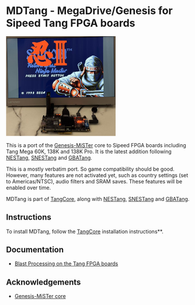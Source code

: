 
# MDTang - MegaDrive/Genesis for Sipeed Tang FPGA boards

<img src='doc/mdtang-0.1.jpg' width="300" />

This is a port of the [Genesis-MiSTer](https://github.com/MiSTer-devel/Genesis_MiSTer) core to Sipeed FPGA boards including Tang Mega 60K, 138K and 138K Pro. It is the latest addition following [NESTang](https://github.com/nand2mario/nestang), [SNESTang](https://github.com/nand2mario/snestang) and [GBATang](https://github.com/nand2mario/gbatang).

This is a mostly verbatim port. So game compatibility should be good. However, many features are not activated yet, such as country settings (set to Americas/NTSC), audio filters and SRAM saves. These features will be enabled over time.

MDTang is part of [TangCore](https://github.com/nand2mario/tangcore), along with  [NESTang](https://github.com/nand2mario/nestang), [SNESTang](https://github.com/nand2mario/snestang) and [GBATang](https://github.com/nand2mario/gbatang).

## Instructions

To install MDTang, follow the [TangCore](https://github.com/nand2mario/tangcore) installation instructions**.

## Documentation

* [Blast Processing on the Tang FPGA boards](https://nand2mario.github.io/posts/2024/mdtang/)

## Acknowledgements
* [Genesis-MiSTer core](https://github.com/MiSTer-devel/Genesis_MiSTer)
